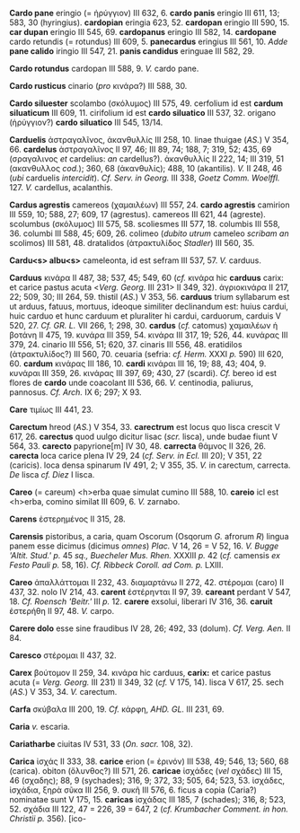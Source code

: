 **Cardo pane** eringio (= ἠρύγγιον) III 632, 6. **cardo panis** eringio
III 611, 13; 583, 30 (hyringius). **cardopian** eringia 623, 52.
**cardopan** eringio III 590, 15. **car dupan** eringio III 545, 69.
**cardopanus** eringio III 582, 14. **cardopane** cardo retundis (=
rotundus) III 609, 5. **panecardus** eringius III 561, 10. *Adde* **pane
calido** iringio III 547, 21. **panis candidus** eringuae III 582, 29.

**Cardo rotundus** cardopan III 588, 9. *V.* cardo pane.

**Cardo rusticus** cinario (*pro* κινάρα?) III 588, 30.

**Cardo siluester** scolambo (σκόλυμος) III 575, 49. cerfolium id est
**cardum siluaticum** III 609, 11. cirifolium id est **cardo siluatico**
III 537, 32. origano (ἠρύγγιον?) **cardo siluatico** III 545, 13/14.

**Carduelis** ἀστραγαλῖνος, ἀκανθυλλίς III 258, 10. linae thuigae
(*AS.*) V 354, 66. **cardelus** ἀστραγαλῖνος II 97, 46; III 89, 74; 188,
7; 319, 52; 435, 69 (σραγαλινος *et* cardelius: *an* cardellus?).
ἀκανθυλλίς II 222, 14; III 319, 51 (ακανθυλλος *cod.*); 360, 68
(ἀκανθυλίς); 488, 10 (akantilis). *V.* II 248, 46 (*ubi* carduelis
*intercidit*). *Cf. Serv. in Georg.* III 338, *Goetz Comm. Woelffl.*
127. *V.* cardellus, acalanthis.

**Cardus agrestis** camereos (χαμαιλέων) III 557, 24. **cardo agrestis**
camirion III 559, 10; 588, 27; 609, 17 (agrestus). camereos III 621, 44
(agreste). scolumbus (σκόλυμος) III 575, 58. scoliesmes III 577, 18.
columbis III 558, 36. columbi III 588, 45; 609, 26. colimeo (*dubito
utrum* cameleo *scribam an* scolimos) III 581, 48. dratalidos
(ἀτρακτυλίδος *Stadler*) III 560, 35.

**Cardu\<s\> albu\<s\>** cameleonta, id est sefram III 537, 57. *V.*
carduus.

**Carduus** κινάρα II 487, 38; 537, 45; 549, 60 (*cf.* κινάρα hic
**carduus** carix: et carice pastus acuta \<*Verg. Georg.* III 231\>
II 349, 32). ἀγριοκινάρα II 217, 22; 509, 30; III 264, 59. thistil
(*AS.*) V 353, 56. **carduus** trium syllabarum est ut arduus, fatuus,
mortuus, ideoque similiter declinandum est: huius cardui, huic carduo et
hunc carduum et pluraliter hi cardui, carduorum, carduis V 520, 27. *Cf.
GR. L.* VII 266, 1; 298, 30. **cardus** (*cf.* catomus) χαμαιλέων ἡ
βοτάνη II 475, 19. κυνάρα III 359, 54. κινάρα III 317, 19; 526, 44.
κυνάρας III 379, 24. cinario III 556, 51; 620, 37. cinaris III 556, 48.
eratidilos (ἀτρακτυλίδος?) III 560, 70. ceuaria (sefria: *cf. Herm.*
XXXI *p.* 590) III 620, 60. **cardum** κινάρας III 186, 10. **cardi**
κινάραι III 16, 19; 88, 43; 404, 9. κυνάραι III 359, 26. κινάρας III
397, 69; 430, 27 (scardi). *Cf.* bereo id est flores de **cardo** unde
coacolant III 536, 66. *V.* centinodia, paliurus, pannosus. *Cf. Arch.*
IX 6; 297; X 93.

**Care** τιμίως III 441, 23.

**Carectum** hreod (*AS.*) V 354, 33. **carectrum** est locus quo lisca
crescit V 617, 26. **carectus** quod uulgo dicitur lisac (*scr.* lisca),
unde budae fiunt V 564, 33. **carecto** papyrione[m] IV 30, 48.
**carrecta** θάμνος II 326, 26. **carecta** loca carice plena IV 29, 24
(*cf. Serv. in Ecl.* III 20); V 351, 22 (caricis). loca densa spinarum
IV 491, 2; V 355, 35. *V.* in carectum, carrecta. *De* lisca *cf. Diez*
I lisca.

**Careo** (= careum) \<h\>erba quae simulat cumino III 588, 10.
**careio** icl est \<h\>erba, comino similat III 609, 6. *V.* zarnabo.

**Carens** ἐστερημένος II 315, 28.

**Carensis** pistoribus, a caria, quam Oscorum (Osqorum *G.* afrorum
*R*) lingua panem esse dicimus (dicimus *omnes*) *Plac.* V 14, 26 = V
52, 16. *V. Bugge 'Altit. Stud.' p.* 45 *sq., Buecheler Mus. Rhen.*
XXXIII *p.* 42 (*cf.* camensis *ex Festo Pauli p.* 58, 16). *Cf. Ribbeck
Coroll. ad Com. p.* LXIII.

**Careo** ἀπαλλάττομαι II 232, 43. διαμαρτάνω II 272, 42. στέρομαι
(caro) II 437, 32. nolo IV 214, 43. **carent** ἐστέρηνται II 97, 39.
**careant** perdant V 547, 18. *Cf. Roensch 'Beitr.'* III *p.* 12.
**carere** exsolui, liberari IV 316, 36. **caruit** ἐστερήθη II 97, 48.
*V.* carpo.

**Carere dolo** esse sine fraudibus IV 28, 26; 492, 33 (dolum). *Cf.
Verg. Aen.* II 84.

**Caresco** στέρομαι II 437, 32.

**Carex** βούτομον II 259, 34. κινάρα hic carduus, **carix:** et carice
pastus acuta (= *Verg. Georg.* III 231) II 349, 32 (*cf.* V 175, 14).
lisca V 617, 25. sech (*AS.*) V 353, 34. *V.* carectum.

**Carfa** σκύβαλα III 200, 19. *Cf.* κάρφη, *AHD. GL.* III 231, 69.

**Caria** *v.* escaria.

**Cariatharbe** ciuitas IV 531, 33 (*On. sacr.* 108, 32).

**Carica** ἰσχάς II 333, 38. **carice** erion (= ἐρινόν) III 538, 49;
546, 13; 560, 68 (carica). obiton (ὄλυνθος?) III 571, 26. **caricae**
ἰσχάδες (*vel* σχάδες) III 15, 46 (σχαδης); 88, 9 (sychades); 316, 9;
372, 33; 505, 64; 523, 53. ἰσχάδες, ἰσχάδια, ξηρὰ σῦκα III 256, 9. συκῆ
III 576, 6. ficus a copia (Caria?) nominatae sunt V 175, 15. **caricas**
ἰσχάδας III 185, 7 (schades); 316, 8; 523, 52. σχάδια III 122, 47 = 226,
39 = 647, 2 (*cf. Krumbacher Comment. in hon. Christii p.* 356). [ico-
